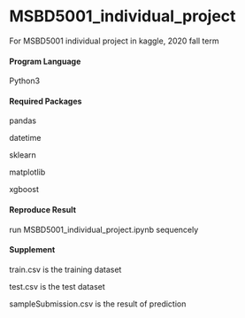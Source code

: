 # MSBD5001_individual_project

For MSBD5001 individual project in kaggle, 2020 fall term



#### Program Language

Python3

#### Required Packages

pandas

datetime

sklearn

matplotlib

xgboost

#### Reproduce Result

run MSBD5001_individual_project.ipynb sequencely

#### Supplement

train.csv is the training dataset

test.csv is the test dataset

sampleSubmission.csv is the result of prediction